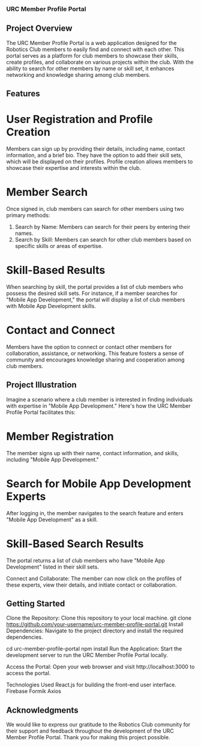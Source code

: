 ### URC Member Profile Portal
## Project Overview
The URC Member Profile Portal is a web application designed for the Robotics Club members to easily find and connect with each other. This portal serves as a platform for club members to showcase their skills, create profiles, and collaborate on various projects within the club. With the ability to search for other members by name or skill set, it enhances networking and knowledge sharing among club members.

## Features
# User Registration and Profile Creation
Members can sign up by providing their details, including name, contact information, and a brief bio.
They have the option to add their skill sets, which will be displayed on their profiles.
Profile creation allows members to showcase their expertise and interests within the club.

# Member Search
Once signed in, club members can search for other members using two primary methods:
1. Search by Name: Members can search for their peers by entering their names.
2. Search by Skill: Members can search for other club members based on specific skills or areas of expertise.

# Skill-Based Results
When searching by skill, the portal provides a list of club members who possess the desired skill sets.
For instance, if a member searches for "Mobile App Development," the portal will display a list of club members with Mobile App Development skills.
# Contact and Connect
Members have the option to connect or contact other members for collaboration, assistance, or networking.
This feature fosters a sense of community and encourages knowledge sharing and cooperation among club members.
## Project Illustration
Imagine a scenario where a club member is interested in finding individuals with expertise in "Mobile App Development." Here's how the URC Member Profile Portal facilitates this:

# Member Registration
 The member signs up with their name, contact information, and skills, including "Mobile App Development."

# Search for Mobile App Development Experts
 After logging in, the member navigates to the search feature and enters "Mobile App Development" as a skill.

# Skill-Based Search Results
 The portal returns a list of club members who have "Mobile App Development" listed in their skill sets.

Connect and Collaborate: The member can now click on the profiles of these experts, view their details, and initiate contact or collaboration.

## Getting Started
Clone the Repository: Clone this repository to your local machine.
git clone https://github.com/your-username/urc-member-profile-portal.git
Install Dependencies: Navigate to the project directory and install the required dependencies.

cd urc-member-profile-portal
npm install
Run the Application: Start the development server to run the URC Member Profile Portal locally.

Access the Portal: Open your web browser and visit http://localhost:3000 to access the portal.

Technologies Used
React.js for building the front-end user interface.
Firebase
Formik
Axios

## Acknowledgments
We would like to express our gratitude to the Robotics Club community for their support and feedback throughout the development of the URC Member Profile Portal. Thank you for making this project possible.